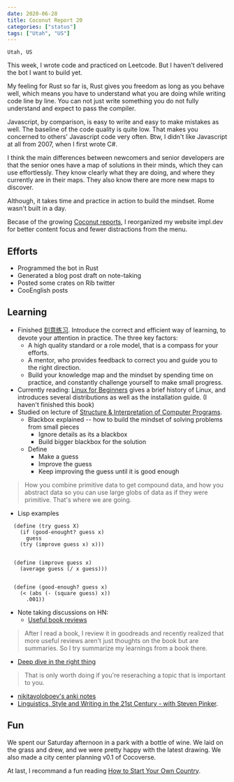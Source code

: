 ```yaml
---
date: 2020-06-28
title: Coconut Report 20
categories: ["status"]
tags: ["Utah", "US"]
---
```


`Utah, US`


This week, I wrote code and practiced on Leetcode.
But I haven't delivered the bot I want to build yet.

My feeling for Rust so far is, Rust gives you freedom as long as you behave well, which means you have to understand what you are doing while writing code line by line. You can not just write something you do not fully understand and expect to pass the compiler.

Javascript, by comparison, is easy to write and easy to make mistakes as well. The baseline of the code quality is quite low. That makes you concerned to others' Javascript code very often. Btw, I didn't like Javascript at all from 2007, when I first wrote C#.

I think the main differences between newcomers and senior developers are that the senior ones have a map of solutions in their minds, which they can use effortlessly.  They know clearly what they are doing, and where they currently are in their maps. They also know there are more new maps to discover.

Although, it takes time and practice in action to build the mindset. Rome wasn't built in a day.

Becase of the growing [Coconut reports](/reports/), I reorganized my website impl.dev for better content focus and fewer distractions from the menu.

## Efforts
- Programmed the bot in Rust
- Generated a blog post draft on note-taking
- Posted some crates on Rib twitter
- CooEnglish posts

## Learning
- Finished [刻意练习](https://www.amazon.cn/dp/B01M6ZBZY3/ref=sr_1_1). Introduce the correct and efficient way of learning, to devote your attention in practice. The three key factors:
  - A high quality standard or a role model, that is a compass for your efforts.
  - A mentor, who provides feedback to correct you and guide you to the right direction.
  - Build your knowledge map and the mindset by spending time on practice, and constantly challenge yourself to make small progress.
- Currently reading: [Linux for Beginners](https://www.amazon.com/Linux-Beginners-Practical-Comprehensive-Self-Evaluation-ebook/dp/B0829D5L8L/ref=sr_1_3) gives a brief history of Linux, and introduces several distributions as well as the installation guide. (I haven't finished this book)
- Studied on lecture of [Structure & Interpretation of Computer Programs](https://www.youtube.com/watch?v=WuK9NmA3aq0&list=PLkEwH_Z2WOlppy8oUfrGwFVlOuKyo3RO_&index=2). 
  - Blackbox explained -- how to build the mindset of solving problems from small pieces
    - Ignore details as its a blackbox
    - Build bigger blackbox for the solution
  - Define
    - Make a guess
    - Improve the guess
    - Keep improving the guess until it is good enough
> How you combine primitive data to get compound data,
    and how you abstract data so you can use large globs of data
    as if they were primitive. 
    That's where we are going.
  - Lisp examples
  ```
    (define (try guess X)
      (if (good-enought? guess x)
        guess
      (try (improve guess x) x)))

  
    (define (improve guess x)
      (average guess (/ x guess)))


    (define (good-enough? guess x)
      (< (abs (- (square guess) x))
        .001))
  ```
- Note taking discussions on HN:
  - [Useful book reviews](https://news.ycombinator.com/reply?id=23596746&goto=item%3Fid%3D23596471%2323596746)
> After I read a book, I review it in goodreads and recently realized that more useful reviews aren't just thoughts on the book but are summaries. So I try summarize my learnings from a book there.
  - [Deep dive in the right thing](https://news.ycombinator.com/reply?id=23600302&goto=item%3Fid%3D23596471%2323600302)
> That is only worth doing if you're reseraching a topic that is important to you.
  - [nikitavoloboev's anki notes](https://github.com/nikitavoloboev/knowledge/blob/master/anki/anki.md)
- [Linguistics, Style and Writing in the 21st Century - with Steven Pinker](https://www.youtube.com/watch?v=OV5J6BfToSw).


## Fun

We spent our Saturday afternoon in a park with a bottle of wine.
We laid on the grass and drew, and we were pretty happy with the latest drawing.
We also made a city center planning v0.1 of Cocoverse.

At last, I recommand a fun reading [How to Start Your Own Country](https://www.wikihow.com/Start-Your-Own-Country).